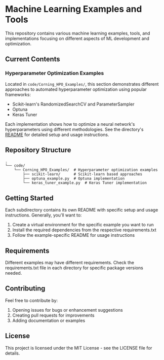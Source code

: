 # Machine Learning Examples and Tools

This repository contains various machine learning examples, tools, and implementations focusing on different aspects of ML development and optimization.

## Current Contents

### Hyperparameter Optimization Examples
Located in `code/Corning_HPO_Examples/`, this section demonstrates different approaches to automated hyperparameter optimization using popular frameworks:

- Scikit-learn's RandomizedSearchCV and ParameterSampler
- Optuna
- Keras Tuner

Each implementation shows how to optimize a neural network's hyperparameters using different methodologies. See the directory's [README](code/Corning_HPO_Examples/README.md) for detailed setup and usage instructions.

## Repository Structure

```
.
└── code/
    └── Corning_HPO_Examples/  # Hyperparameter optimization examples
        ├── scikit-learn/      # Scikit-learn based approaches
        ├── optuna_example.py  # Optuna implementation
        └── keras_tuner_example.py  # Keras Tuner implementation
```

## Getting Started

Each subdirectory contains its own README with specific setup and usage instructions. Generally, you'll want to:

1. Create a virtual environment for the specific example you want to run
2. Install the required dependencies from the respective requirements.txt
3. Follow the example-specific README for usage instructions

## Requirements

Different examples may have different requirements. Check the requirements.txt file in each directory for specific package versions needed.

## Contributing

Feel free to contribute by:
1. Opening issues for bugs or enhancement suggestions
2. Creating pull requests for improvements
3. Adding documentation or examples

## License

This project is licensed under the MIT License - see the LICENSE file for details.